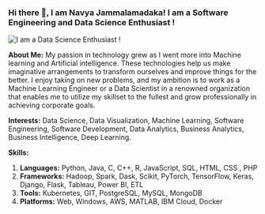 
<!--
**navyajammalamadaka/navyajammalamadaka** is a ✨ _special_ ✨ repository because its `README.md` (this file) appears on your GitHub profile.

Here are some ideas to get you started:

- 🔭 I’m currently working on ...
- 🌱 I’m currently learning ...
- 👯 I’m looking to collaborate on ...
- 🤔 I’m looking for help with ...
- 💬 Ask me about ...
- 📫 How to reach me: ...
- 😄 Pronouns: ...
- ⚡ Fun fact: ...


-->

### Hi there 👋, I am Navya Jammalamadaka! I am a Software Engineering and Data Science Enthusiast !
![I am a Data Science Enthusiast !](https://miro.medium.com/max/1400/0*Yb_BsikIKFAtuKj9.gif)

**About Me:**
My passion in technology grew as I went more into Machine learning and Artificial intelligence. These technologies help us make imaginative arrangements to transform ourselves and improve things for the better. I enjoy taking on new problems, and my ambition is to work as a Machine Learning Engineer or a Data Scientist in a renowned organization that enables me to utilize my skillset to the fullest and grow professionally in achieving corporate goals.

**Interests:** Data Science, Data Visualization, Machine Learning, Software Engineering, Software Development, Data Analytics, Business Analytics, Business Intelligence, Deep Learning.

**Skills:** 
1. **Languages:** Python, Java, C, C++, R, JavaScript, SQL, HTML, CSS , PHP 
2. **Frameworks:** Hadoop, Spark, Dask, Scikit, PyTorch, TensorFlow, Keras, Django, Flask, Tableau, Power BI, ETL  
3. **Tools:** Kubernetes, GIT, PostgreSQL, MySQL, MongoDB 
4. **Platforms:** Web, Windows, AWS, MATLAB, IBM Cloud, Docker







